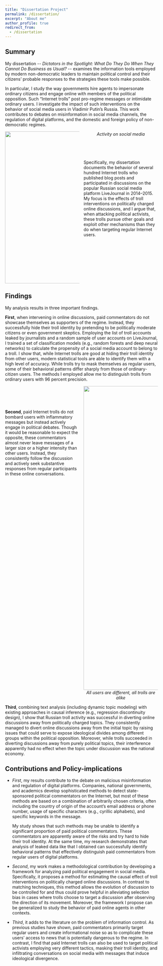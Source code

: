 ```yaml
---
title: "Dissertation Project"
permalink: /dissertation/
excerpt: "About me"
author_profile: true
redirect_from: 
  - /dissertation
---
```


<style>
  .col2 {
    columns: 2 200px;         /* number of columns and width in pixels*/
    -webkit-columns: 2 200px; /* chrome, safari */
    -moz-columns: 2 200px;    /* firefox */
  }
  .col3 {
    columns: 3 100px;
    -webkit-columns: 3 100px;
    -moz-columns: 3 100px;
  }
</style>

## Summary

My dissertation -- *Dictators in the Spotlight: What Do They Do When They Cannot Do Business as Usual?* -- examines the information tools employed by modern non-democratic leaders to maintain political control and their citizens’ probable responses to the strategies these tools make possible.
  
In particular, I study the way governments hire agents to impersonate ordinary citizens and engage online with members of the political opposition. Such “Internet trolls” post pro-regime messages or intimidate ordinary users. I investigate the impact of such interventions on the behavior of social media users in Vladimir Putin’s Russia. This work contributes to debates on misinformation in social media channels, the regulation of digital platforms, and the domestic and foreign policy of non-democratic regimes. 

<div class="col2">

<center>

<img src="https://AntonSobolev.github.io/files/figs/1-Posts-Time-Overlap-Trolls-VS-Random.png" width="500">
<figcaption><i>Activity on social media</i></figcaption>

 </center>

<p style="page-break-after: always;">&nbsp;</p>
<p style="page-break-before: always;">&nbsp;</p>

Specifically, my dissertation documents the behavior of several hundred Internet trolls who published blog posts and participated in discussions on the popular Russian social media platform LiveJournal in 2014–2015.  My focus is the effects of troll interventions on politically charged online discussions, and I argue that, when attacking political activists, these trolls pursue other goals and exploit other mechanisms than they do when targeting regular Internet users.

<p>&nbsp;</p>
<p>&nbsp;</p>


</div>






## Findings

My analysis results in three important findings.

**First**, when intervening in online discussions, paid commentators do not showcase themselves as supporters of the regime.  Instead, they successfully hide their troll identity by pretending to be politically moderate citizens or even government skeptics.  Employing the list of troll accounts leaked by journalists and a random sample of user accounts on LiveJournal, I trained a set of classification models (e.g., random forests and deep neural networks) to calculate the propensity of a social media account to belong to a troll.  I show that, while Internet trolls are good at hiding their troll identity from other users, modern statistical tools are able to identify them with a high level of accuracy.  While trolls try to mask themselves as regular users, some of their behavioral patterns differ sharply from those of ordinary-citizen users.  The methods I employed allow me to distinguish trolls from ordinary users with 96 percent precision.

<div class="col2">

<p>&nbsp;</p>
<p>&nbsp;</p>

<b>Second</b>, paid Internet trolls do not bombard users with inflammatory messages but instead actively engage in political debates.  Though it would be reasonable to expect the opposite, these commentators almost never leave messages of a larger size or a higher intensity than other users.  Instead, they consistently follow the discussion and actively seek substantive responses from regular participants in these online conversations.


<p style="page-break-after: always;">&nbsp;</p>
<p style="page-break-before: always;">&nbsp;</p>

<center>

<img src="https://AntonSobolev.github.io/files/figs/dissertation-PCA.png" height="1000">
<figcaption><i>All users are different, all trolls are alike</i></figcaption>
 </center>

</div>

**Third**, combining text analysis (including dynamic topic modeling) with existing approaches in causal inference (e.g., regression discontinuity design), I show that Russian troll activity was successful in diverting online discussions away from politically charged topics. They consistently managed to divert online discussions away from the initial topic by raising issues that could serve to expose ideological divides among different groups within the political opposition.  Moreover, while trolls succeeded in diverting discussions away from purely political topics, their interference apparently had no effect when the topic under discussion was the national economy.

## Contributions and Policy-implications

- *First*, my results contribute to the debate on malicious misinformation and regulation of digital platforms. Companies, national governments, and academics develop sophisticated methods to detect state-sponsored political commentators on the Internet, but most of these methods are based on a combination of arbitrarily chosen criteria, often including the country of origin of the account’s email address or phone number, usage of specific characters (e.g., cyrillic alphabets), and specific keywords in the message.  

  My study shows that such methods may be unable to identify a significant proportion of paid political commentators.  These commentators are apparently aware of the risks and try hard to hide their troll identity.  At the same time, my research demonstrates that analysis of leaked data like that I obtained can successfully identify behavioral patterns that effectively distinguish paid commentators from regular users of digital platforms.

- *Second*, my work makes a methodological contribution by developing a framework for analyzing paid political engagement in social media.  Specifically, it proposes a method for estimating the causal effect of troll interventions on politically charged online discussions. In contrast to matching techniques, this method allows the evolution of discussion to be controlled for and thus could prove helpful in alleviating selection bias in cases where trolls choose to target a discussion after observing the direction of its movement.  Moreover, the framework I propose can be generalized to study the behavior of paid online agents in other contexts.

- *Third*, it adds to the literature on the problem of information control.  As previous studies have shown, paid commentators primarily target regular users and create informational noise so as to complicate these users’ access to news that is potentially dangerous to the regime. In contrast, I find that paid Internet trolls can also be used to target political activists employing very different tactics, masking their troll identity, and infiltrating conversations on social media with messages that induce ideological divergence.

